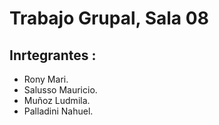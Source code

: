 # Trabajo Grupal, Sala 08
## Inrtegrantes :
- Rony Mari.
- Salusso Mauricio.
- Muñoz Ludmila.
- Palladini Nahuel.